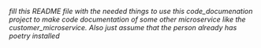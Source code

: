 *fill this README file with the needed things to use this code_documenation project to make code documentation of some other microservice like the customer_microservice. Also just assume that the person already has poetry installed*